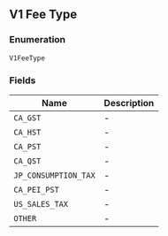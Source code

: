 ## V1 Fee Type

### Enumeration

`V1FeeType`

### Fields

| Name | Description |
|  --- | --- |
| `CA_GST` | - |
| `CA_HST` | - |
| `CA_PST` | - |
| `CA_QST` | - |
| `JP_CONSUMPTION_TAX` | - |
| `CA_PEI_PST` | - |
| `US_SALES_TAX` | - |
| `OTHER` | - |


